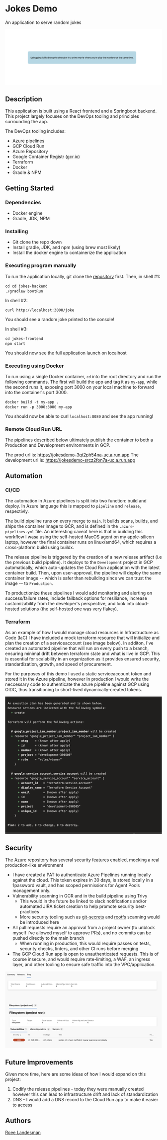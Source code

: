 # Jokes Demo

An application to serve random jokes

![live-code](img/screenshot.png)

## Description

This application is built using a React frontend and a Springboot backend. This project largely focuses on the DevOps tooling and principles surrounding the app.

The DevOps tooling includes:

- Azure pipelines
- GCP Cloud Run
- Azure Repository
- Google Container Registr (gcr.io)
- Terraform
- Docker
- Gradle & NPM

## Getting Started

### Dependencies

- Docker engine
- Gradle, JDK, NPM

### Installing

- Git clone the repo down
- Install gradle, JDK, and npm (using brew most likely)
- Install the docker engine to containerize the application

### Executing program manually

To run the application locally, git clone the [repository](https://dev.azure.com/roeelandesman/_git/jokes-demo) first.
Then, in shell #1:

```shell
cd cd jokes-backend
./gradlew bootRun
```

In shell #2:

```shell
curl http://localhost:3000/joke
```

You should see a random joke printed to the console!

In shell #3:

```shell
cd jokes-frontend
npm start
```

You should now see the full application launch on localhost

### Executing using Docker

To run using a single Docker container, `cd` into the root directory and run the following commands.
The first will build the app and tag it as `my-app`, while the second runs it,
exposing port 3000 on your local machine to forward into the container's port 3000.

```shell
docker build -t my-app .
docker run -p 3000:3000 my-app
```

You should now be able to curl `localhost:8080` and see the app running!

### Remote Cloud Run URL

The pipelines described below ultimately publish the container to both a Production and Development environments in GCP.

The prod url is: <https://jokesdemo-3qt2ph54na-uc.a.run.app>
The development url is: <https://jokesdemo-srcz2fon7a-uc.a.run.app>

## Automation

### CI/CD

The automation in Azure pipelines is split into two function: build and deploy. In Azure language this is mapped to
`pipeline` and `release`, respectivly.

The build pipeline runs on every merge to `main`. It builds scans, builds, and ships the container image to GCR, and is
defined in the `.azure-pipelines.yml` file. An interesting caveat here is that in building this workflow I wasa using the self-hosted
MacOS agent on my apple-silicon laptop, however the final container runs on linux/amd64, which requires a cross-platform build
using buildx.

The release pipeline is triggered by the creation of a new release artifact (i.e the previous build pipeline). It deploys to the `Development`
project in GCP automatically, which auto-updates the Cloud Run application with the latest container build. Then, upon user-approval, the pipeline
will deploy the same container image -- which is safer than rebuilding since we can trust the image -- to `Production`.

To productionize these pipelines I would add monitoring and alerting on success/failure rates, include failback options for resiliance,
increase customizability from the developer's perspective, and look into cloud-hosted solutions (the self-hosted one was very flakey).

### Terraform

As an example of how I would manage cloud resources in Infrastructure as Code (IaC) I have included a mock terraform resource
that will initialize and plan the creation of a serviceaccount (see image below). In additon, I've created an automated pipeline
that will run on every push to a branch, ensuring minimal drift between terraform state and what is live in GCP. This is essential
for scalability in an organization as it provides ensured security, standardization, growth, and speed of procurement.

For the purposes of this demo I used a static serviceaccount token and stored it in the Azure pipeline, however in production
I would write the neccessary code to authenticate the azure pipeline against GCP using OIDC, thus transitioning to short-lived
dynamically-created tokens.

![terraform-results](img/terraform.png)

## Security

The Azure repository has several security features enabled, mocking a real production-like environment

- I have created a PAT to authenticate Azure Pipelines running locally against the cloud. This token expires in 30 days, is stored locally in a 1password vault, and has scoped permissions for Agent Pools management only.
- Vulnerability scanning in GCR and in the build pipeline using Trivy
  - This would in the future be linked to slack notifications and/or automated JIRA ticket creation to help promote security best-practices
  - More security tooling such as [git-secrets](https://github.com/awslabs/git-secrets) and [rootfs](https://aquasecurity.github.io/trivy/v0.27.1/docs/vulnerability/scanning/rootfs/) scanning would be introduced here
- All pull requests require an approval from a project owner (to unblock myself I've allowed myself to approve PRs), and no commits can be pushed directly to the main branch
  - When running in production, this would require passes on tests, security checks, linters, and other CI runs before merging
- The GCP Cloud Run app is open to unauthenticated requests. This is of course insecure, and would require rate-limiting, a WAF, an ingress layer, and other tooling to ensure safe traffic into the VPC/application.

![trivy-results](img/trivy.png)

## Future Improvements

Given more time, here are some ideas of how I would expand on this project:

1. Codify the release pipelines - today they were manually created however this can lead to infrastructure drift and lack of standardization
2. DNS - I would add a DNS record to the Cloud Run app to make it easier to access

## Authors

[Roee Landesman](https://github.com/roee-landesman)
